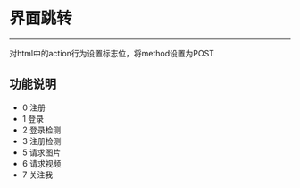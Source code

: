 # 界面跳转
---
对html中的action行为设置标志位，将method设置为POST

## 功能说明

* 0 注册
* 1 登录
* 2 登录检测
* 3 注册检测
* 5 请求图片
* 6 请求视频
* 7 关注我